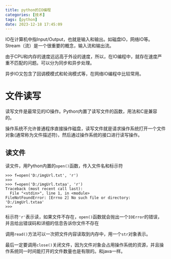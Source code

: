 ```yaml
---
title: python的IO编程
categories: [技术]
tags: [python]
date: 2023-12-18 17:45:09
---
```


IO在计算机中指Input/Output，也就是输入和输出。如磁盘IO，网络IO等。Stream（流）是一个很重要的概念，输入流和输出流。

由于CPU和内存的速度远远高于外设的速度，所以，在IO编程中，就存在速度严重不匹配的问题。可以分为同步和异步处理。

异步IO又包含了回调模模式和轮询模式等，在网络IO编程中比较常用。

<!-- more -->

# 文件读写

读写文件是最常见的IO操作。Python内置了读写文件的函数，用法和C是兼容的。

操作系统不允许普通程序直接操作磁盘，读写文件就是请求操作系统打开一个文件对象(通常称为文件描述符)，然后通过操作系统的接口进行读写操作。

## 读文件

读文件，用Python内置的`open()`函数，传入文件名和标示符

```shell
>>> f=open('D:/imgUrl.txt', 'r')
>>>
>>> f=open('D:/imgUrl.txtaa', 'r')
Traceback (most recent call last):
  File "<stdin>", line 1, in <module>
FileNotFoundError: [Errno 2] No such file or directory: 'D:/imgUrl.txtaa'
>>>
```

标示符`'r'`表示读，如果文件不存在，`open()`函数就会抛出一个`IOError`的错误，并且给出错误码和详细的信息告诉你文件不存在

调用`read()`方法可以一次把文件内容读取到内存中，用一个`str`对象表示。

最后一定要调用`close()`关闭文件，因为文件对象会占用操作系统的资源，并且操作系统同一时间能打开的文件数量也是有限的。和java一样。





